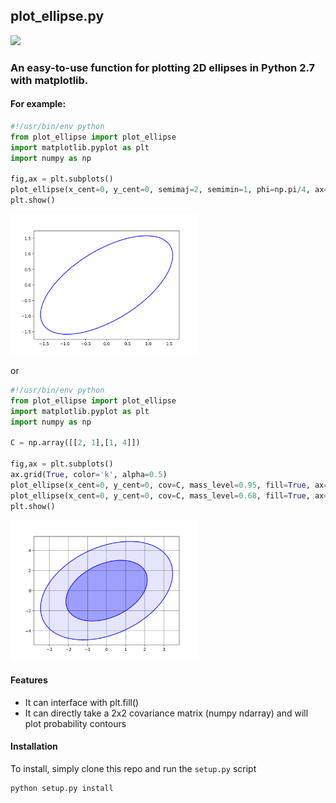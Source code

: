 ## plot_ellipse.py

<img src="https://travis-ci.org/nkern/plot_ellipse.svg?branch=master" data-pin-nopin="true"/>

### An easy-to-use function for plotting 2D ellipses in Python 2.7 with matplotlib.
#### For example:
```python
#!/usr/bin/env python
from plot_ellipse import plot_ellipse
import matplotlib.pyplot as plt
import numpy as np

fig,ax = plt.subplots()
plot_ellipse(x_cent=0, y_cent=0, semimaj=2, semimin=1, phi=np.pi/4, ax=ax)
plt.show()
```
<img src="data/fig1.png" width=300px />

or

```python
#!/usr/bin/env python
from plot_ellipse import plot_ellipse
import matplotlib.pyplot as plt
import numpy as np

C = np.array([[2, 1],[1, 4]])

fig,ax = plt.subplots()
ax.grid(True, color='k', alpha=0.5)
plot_ellipse(x_cent=0, y_cent=0, cov=C, mass_level=0.95, fill=True, ax=ax, fill_kwargs={'alpha':0.1,'c':'b'})
plot_ellipse(x_cent=0, y_cent=0, cov=C, mass_level=0.68, fill=True, ax=ax, fill_kwargs={'alpha':0.3,'c':'b'})
plt.show()
```
<img src="data/fig2.png" width=300px />


#### Features
- It can interface with plt.fill()
- It can directly take a 2x2 covariance matrix (numpy ndarray) and will plot probability contours

#### Installation
To install, simply clone this repo and run the `setup.py` script
```bash
python setup.py install
```
